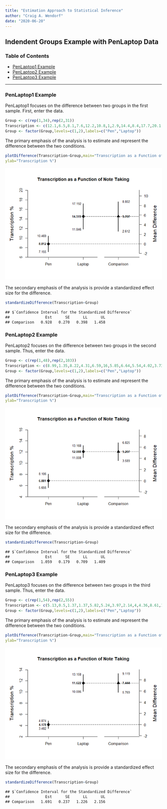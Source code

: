 ```yaml
---
title: "Estimation Approach to Statistical Inference"
author: "Craig A. Wendorf"
date: "2020-06-20"
---
```


## Indendent Groups Example with PenLaptop Data

### Table of Contents

- [PenLaptop1 Example](#penlaptop1-example)
- [PenLaptop2 Example](#penlaptop2-example)
- [PenLaptop3 Example](#penlaptop3-example)

---

### PenLaptop1 Example

PenLaptop1 focuses on the difference between two groups in the first sample. First, enter the data.


```r
Group <- c(rep(1,34),rep(2,31))
Transcription <- c(12.1,6.5,8.1,7.6,12.2,10.8,1,2.9,14.4,8.4,17.7,20.1,2.1,11.1,11.2,10.7,1.9,5.2,9.7,5.2,2.4,7.1,8.7,8,11.3,8.5,9.1,4.5,9.2,13.3,18.3,2.8,5.1,12.4,13.7,21.1,15.2,30.4,12.8,9.6,9.3,17.7,15.4,8.7,12.8,10.6,5.1,16.7,17.7,8.7,26.4,18,19,16.9,18.8,8.5,1.2,11.5,21.4,10.3,9,12.8,12,34.7,4.1)
Group <- factor(Group,levels=c(1,2),labels=c("Pen","Laptop"))
```

The primary emphasis of the analysis is to estimate and represent the difference between the two conditions.


```r
plotDifference(Transcription~Group,main="Transcription as a Function of Note Taking",
ylab="Transcription %")
```

![](figures/PenLaptop1-Difference-1.png)<!-- -->

The secondary emphasis of the analysis is provide a standardized effect size for the difference.


```r
standardizeDifference(Transcription~Group)
```

```
## $`Confidence Interval for the Standardized Difference`
##                Est      SE      LL      UL
## Comparison   0.928   0.270   0.398   1.458
```

### PenLaptop2 Example

PenLaptop2 focuses on the difference between two groups in the second sample. Thus, enter the data.


```r
Group <- c(rep(1,48),rep(2,103))
Transcription <- c(8.99,1.35,8.22,4.31,6.59,16,5.85,6.64,5.54,4.02,3.73,3.81,13.33,5.31,18.03,5.44,7.06,15.38,4.55,12.5,1.33,4.21,6.63,5.56,2.67,5.29,18.18,10.48,4.04,2.94,2.84,3.55,6.25,10.23,1,8,4.69,5.17,5.63,10.12,13.21,8.38,3.82,3.7,7.83,3.66,9.06,5.16,24.82,11.76,12.72,14.19,10.86,20.09,7.66,15.72,15.96,11.27,12.5,5.92,8.71,9.31,20.89,15.49,17.68,12.21,8,13.43,19.63,18.08,8.16,10,16.05,5.19,10.14,2.37,9.64,20,14.45,12.41,3.57,4.78,17.83,7.97,13.18,13.64,10.19,15.89,6.6,7.81,10.9,21.63,6.36,16.96,8.4,7.75,8.79,9.77,10.22,8.28,21.43,6.25,10.61,3.41,15.29,10.28,18.9,17.69,9.28,27.03,7.69,8.29,15.85,22.54,10.77,0.56,9.82,14.2,11.11,16.14,4.41,5.97,18.42,16.9,7.14,16.85,1.92,9.57,23.69,22.64,9.92,8.98,11.23,9.17,14.29,12.95,13.74,9.66,11.43,11.35,6.25,9.45,13.39,4.07,11.4,11.51,12.88,5.64,7.78,26.77,12.69)
Group <- factor(Group,levels=c(1,2),labels=c("Pen","Laptop"))
```

The primary emphasis of the analysis is to estimate and represent the difference between the two conditions.


```r
plotDifference(Transcription~Group,main="Transcription as a Function of Note Taking",
ylab="Transcription %")
```

![](figures/PenLaptop2-Difference-1.png)<!-- -->

The secondary emphasis of the analysis is provide a standardized effect size for the difference.


```r
standardizeDifference(Transcription~Group)
```

```
## $`Confidence Interval for the Standardized Difference`
##                Est      SE      LL      UL
## Comparison   1.059   0.179   0.709   1.409
```

### PenLaptop3 Example

PenLaptop3 focuses on the difference between two groups in the third sample. Thus, enter the data.


```r
Group <- c(rep(1,54),rep(2,55))
Transcription <- c(5.13,0.5,1.37,1.37,5.82,5.24,3.97,2.14,4,4.36,8.61,1.26,4.95,6.7,8.59,8.18,8.91,4.51,3.01,3.13,6.43,5.32,1.19,4.52,2.61,3.61,4.97,0.34,5.38,0,6.2,2.44,1.96,1.19,6.42,2.55,2.26,3.66,2.75,6.3,1.63,3.29,6.09,2.55,9.09,3.49,9.98,1.11,1.75,6.23,8.78,4.82,2.15,2.82,4.62,14.95,5.24,15.28,13.93,8.04,21.81,11.36,18.41,11.39,22.61,19.91,11.33,16.31,6.95,9.9,11.06,10.71,15.32,16.5,24.98,4.8,10.5,5.26,9.2,13.9,13.39,7.78,13.82,3.2,5.65,11.3,9.61,6.23,5.91,17.86,2.07,20.21,23.86,13.28,5.86,11.71,12.69,10.86,7.12,8.33,2.44,9.86,22.53,13.2,11.89,7.47,14.16,7.11,5.52)
Group <- factor(Group,levels=c(1,2),labels=c("Pen","Laptop"))
```

The primary emphasis of the analysis is to estimate and represent the difference between the two conditions.


```r
plotDifference(Transcription~Group,main="Transcription as a Function of Note Taking",
ylab="Transcription %")
```

![](figures/PenLaptop3-Difference-1.png)<!-- -->

The secondary emphasis of the analysis is provide a standardized effect size for the difference.


```r
standardizeDifference(Transcription~Group)
```

```
## $`Confidence Interval for the Standardized Difference`
##                Est      SE      LL      UL
## Comparison   1.691   0.237   1.226   2.156
```
